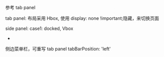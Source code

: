 参考 tab panel

tab panel:
布局采用 Hbox, 使用 display: none !important;隐藏，来切换页面

side panel:
case1: docked, Vbox

-
侧边菜单栏，可重写 tab panel
tabBarPosition: 'left'
